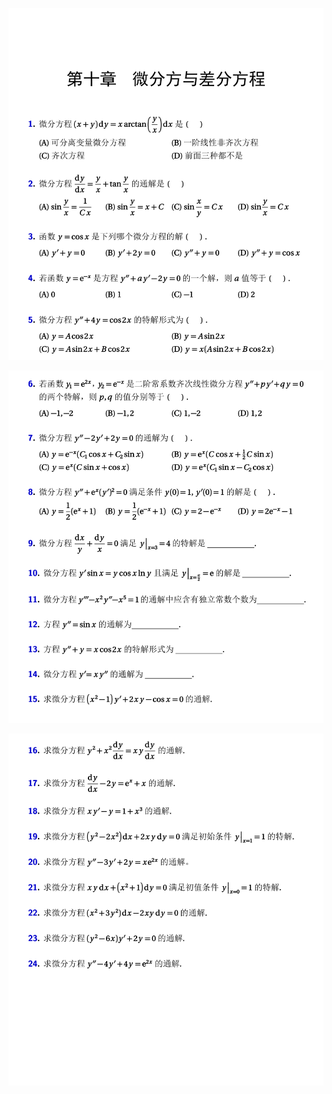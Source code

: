 ![xsim_wjf--47](pic/xsim_wjf--47.svg)

![xsim_wjf--48](pic/xsim_wjf--48.svg)

![xsim_wjf--49](pic/xsim_wjf--49.svg)
